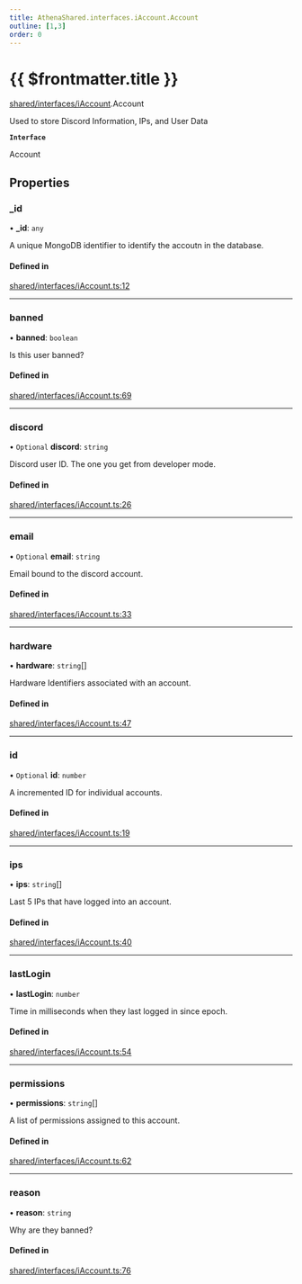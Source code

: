 ```yaml
---
title: AthenaShared.interfaces.iAccount.Account
outline: [1,3]
order: 0
---
```


# {{ $frontmatter.title }}


[shared/interfaces/iAccount](../modules/shared_interfaces_iAccount.md).Account

Used to store Discord Information, IPs, and User Data

**`Interface`**

Account

## Properties

### \_id

• **\_id**: `any`

A unique MongoDB identifier to identify the accoutn in the database.

#### Defined in

[shared/interfaces/iAccount.ts:12](https://github.com/Stuyk/altv-athena/blob/e54c59d/src/core/shared/interfaces/iAccount.ts#L12)

___

### banned

• **banned**: `boolean`

Is this user banned?

#### Defined in

[shared/interfaces/iAccount.ts:69](https://github.com/Stuyk/altv-athena/blob/e54c59d/src/core/shared/interfaces/iAccount.ts#L69)

___

### discord

• `Optional` **discord**: `string`

Discord user ID. The one you get from developer mode.

#### Defined in

[shared/interfaces/iAccount.ts:26](https://github.com/Stuyk/altv-athena/blob/e54c59d/src/core/shared/interfaces/iAccount.ts#L26)

___

### email

• `Optional` **email**: `string`

Email bound to the discord account.

#### Defined in

[shared/interfaces/iAccount.ts:33](https://github.com/Stuyk/altv-athena/blob/e54c59d/src/core/shared/interfaces/iAccount.ts#L33)

___

### hardware

• **hardware**: `string`[]

Hardware Identifiers associated with an account.

#### Defined in

[shared/interfaces/iAccount.ts:47](https://github.com/Stuyk/altv-athena/blob/e54c59d/src/core/shared/interfaces/iAccount.ts#L47)

___

### id

• `Optional` **id**: `number`

A incremented ID for individual accounts.

#### Defined in

[shared/interfaces/iAccount.ts:19](https://github.com/Stuyk/altv-athena/blob/e54c59d/src/core/shared/interfaces/iAccount.ts#L19)

___

### ips

• **ips**: `string`[]

Last 5 IPs that have logged into an account.

#### Defined in

[shared/interfaces/iAccount.ts:40](https://github.com/Stuyk/altv-athena/blob/e54c59d/src/core/shared/interfaces/iAccount.ts#L40)

___

### lastLogin

• **lastLogin**: `number`

Time in milliseconds when they last logged in since epoch.

#### Defined in

[shared/interfaces/iAccount.ts:54](https://github.com/Stuyk/altv-athena/blob/e54c59d/src/core/shared/interfaces/iAccount.ts#L54)

___

### permissions

• **permissions**: `string`[]

A list of permissions assigned to this account.

#### Defined in

[shared/interfaces/iAccount.ts:62](https://github.com/Stuyk/altv-athena/blob/e54c59d/src/core/shared/interfaces/iAccount.ts#L62)

___

### reason

• **reason**: `string`

Why are they banned?

#### Defined in

[shared/interfaces/iAccount.ts:76](https://github.com/Stuyk/altv-athena/blob/e54c59d/src/core/shared/interfaces/iAccount.ts#L76)
